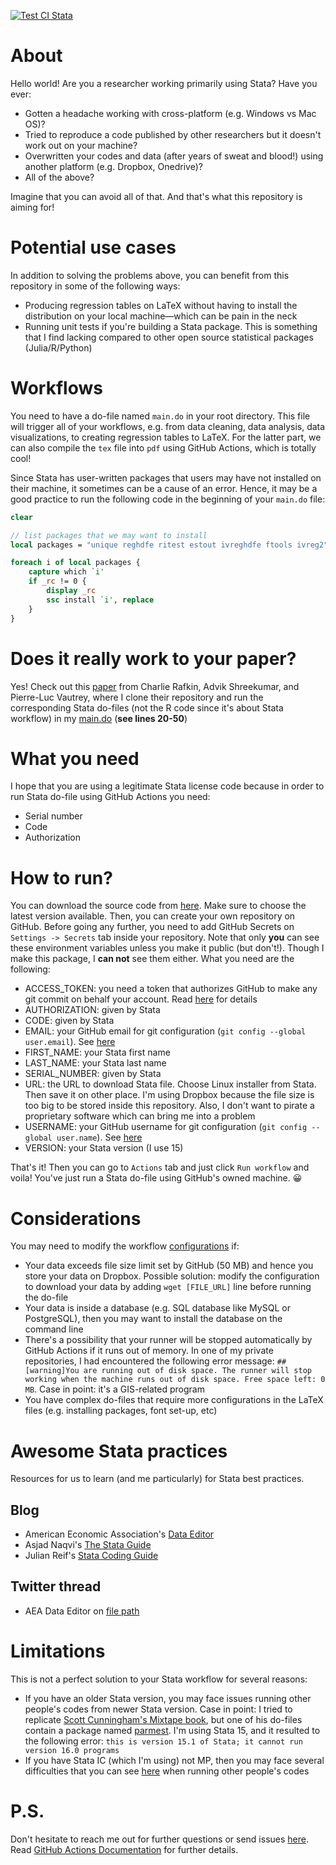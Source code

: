 [![Test CI Stata](https://github.com/ledwindra/continuous-integration-stata/actions/workflows/test.yml/badge.svg)](https://github.com/ledwindra/continuous-integration-stata/actions/workflows/test.yml)

# About

Hello world! Are you a researcher working primarily using Stata? Have you ever:
- Gotten a headache working with cross-platform (e.g. Windows vs Mac OS)?
- Tried to reproduce a code published by other researchers but it doesn't work out on your machine?
- Overwritten your codes and data (after years of sweat and blood!) using another platform (e.g. Dropbox, Onedrive)?
- All of the above?

Imagine that you can avoid all of that. And that's what this repository is aiming for!

# Potential use cases
In addition to solving the problems above, you can benefit from this repository in some of the following ways:
- Producing regression tables on LaTeX without having to install the distribution on your local machine—which can be pain in the neck
- Running unit tests if you're building a Stata package. This is something that I find lacking compared to other open source statistical packages (Julia/R/Python)

# Workflows
You need to have a do-file named `main.do` in your root directory. This file will trigger all of your workflows, e.g. from data cleaning, data analysis, data visualizations, to creating regression tables to LaTeX. For the latter part, we can also compile the `tex` file into `pdf` using GitHub Actions, which is totally cool!

Since Stata has user-written packages that users may have not installed on their machine, it sometimes can be a cause of an error. Hence, it may be a good practice to run the following code in the beginning of your `main.do` file:

```stata
clear

// list packages that we may want to install
local packages = "unique reghdfe ritest estout ivreghdfe ftools ivreg2" // just for example

foreach i of local packages {
	capture which `i'
	if _rc != 0 {
		display _rc
		ssc install `i', replace
	}
}
```

# Does it really work to your paper?
Yes! Check out this [paper](https://github.com/adviksh/when-guidance-changes) from Charlie Rafkin, Advik Shreekumar, and Pierre-Luc Vautrey, where I clone their repository and run the corresponding Stata do-files (not the R code since it's about Stata workflow) in my [main.do](https://github.com/ledwindra/continuous-integration-stata/blob/main/main.do) (**see lines 20-50**)

# What you need
I hope that you are using a legitimate Stata license code because in order to run
Stata do-file using GitHub Actions you need:
- Serial number
- Code
- Authorization

# How to run?
You can download the source code from [here](https://github.com/ledwindra/continuous-integration-stata/releases). Make sure to choose the latest version available. Then, you can create your own repository on GitHub. Before going any further, you need to add GitHub Secrets on `Settings -> Secrets` tab inside your repository. Note that only **you** can see these environment variables unless you make it public (but don't!). Though I make this package, I **can not** see them either. What you need are the following:

- ACCESS_TOKEN: you need a token that authorizes GitHub to make any git commit on behalf your account. Read [here](https://docs.github.com/en/github/authenticating-to-github/creating-a-personal-access-token) for details
- AUTHORIZATION: given by Stata
- CODE: given by Stata
- EMAIL: your GitHub email for git configuration (`git config --global user.email`). See [here](https://www.git-scm.com/book/en/v2/Customizing-Git-Git-Configuration)
- FIRST_NAME: your Stata first name
- LAST_NAME: your Stata last name
- SERIAL_NUMBER: given by Stata
- URL: the URL to download Stata file. Choose Linux installer from Stata. Then save it on other place. I'm using Dropbox because the file size is too big to be stored inside this repository. Also, I don't want to pirate a proprietary software which can bring me into a problem
- USERNAME: your GitHub username for git configuration (`git config --global user.name`). See [here](https://www.git-scm.com/book/en/v2/Customizing-Git-Git-Configuration)
- VERSION: your Stata version (I use 15)

That's it! Then you can go to `Actions` tab and just click `Run workflow` and voila! You've just run a Stata do-file using GitHub's owned machine. 😀

# Considerations
You may need to modify the workflow [configurations](https://github.com/ledwindra/continuous-integration-stata/blob/main/.github/workflows) if:
- Your data exceeds file size limit set by GitHub (50 MB) and hence you store your data on Dropbox. Possible solution: modify the configuration to download your data by adding `wget [FILE_URL]` line before running the do-file
- Your data is inside a database (e.g. SQL database like MySQL or PostgreSQL), then you may want to install the database on the command line
- There's a possibility that your runner will be stopped automatically by GitHub Actions if it runs out of memory. In one of my private repositories, I had encountered the following error message: `##[warning]You are running out of disk space. The runner will stop working when the machine runs out of disk space. Free space left: 0 MB`. Case in point: it's a GIS-related program
- You have complex do-files that require more configurations in the LaTeX files (e.g. installing packages, font set-up, etc)

# Awesome Stata practices
Resources for us to learn (and me particularly) for Stata best practices.

## Blog
- American Economic Association's [Data Editor](https://github.com/aeadataeditor)
- Asjad Naqvi's [The Stata Guide](https://medium.com/the-stata-guide)
- Julian Reif's [Stata Coding Guide](https://julianreif.com/guide/)

## Twitter thread
- AEA Data Editor on [file path](https://twitter.com/AeaData/status/1380555102658957315)

# Limitations
This is not a perfect solution to your Stata workflow for several reasons:
- If you have an older Stata version, you may face issues running other people's codes from newer Stata version. Case in point: I tried to replicate [Scott Cunningham's Mixtape book](https://github.com/scunning1975/mixtape/), but one of his do-files contain a package named [parmest](https://github.com/scunning1975/mixtape/blob/master/Do/abortion_dd.do). I'm using Stata 15, and it resulted to the following error: `this is version 15.1 of Stata; it cannot run version 16.0 programs`
- If you have Stata IC (which I'm using) not MP, then you may face several difficulties that you can see [here](https://www.stata.com/products/which-stata-is-right-for-me/) when running other people's codes

# P.S.
Don't hesitate to reach me out for further questions or send issues [here](https://github.com/ledwindra/continuous-integration-stata/issues). Read [GitHub Actions Documentation](https://docs.github.com/en/actions) for further details.
